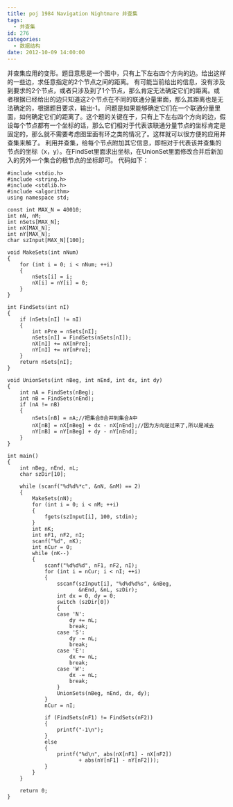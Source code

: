 ```yaml
---
title: poj 1984 Navigation Nightmare 并查集
tags:
  - 并查集
id: 276
categories:
  - 数据结构
date: 2012-10-09 14:00:00
---
```


并查集应用的变形。题目意思是一个图中，只有上下左右四个方向的边。给出这样的一些边，求任意指定的2个节点之间的距离。
有可能当前给出的信息，没有涉及到要求的2个节点，或者只涉及到了1个节点，那么肯定无法确定它们的距离。或者根据已经给出的边只知道这2个节点在不同的联通分量里面，那么其距离也是无法确定的，根据题目要求，输出-1。
问题是如果能够确定它们在一个联通分量里面，如何确定它们的距离了。这个题的关键在于，只有上下左右四个方向的边，假设每个节点都有一个坐标的话，那么它们相对于代表该联通分量节点的坐标肯定是固定的，那么就不需要考虑图里面有环之类的情况了。这样就可以很方便的应用并查集来解了。
利用并查集，给每个节点附加其它信息，即相对于代表该并查集的节点的坐标（x，y）。在FindSet里面求出坐标，在UnionSet里面修改合并后新加入的另外一个集合的根节点的坐标即可。
代码如下：
``` stylus
#include <stdio.h>
#include <string.h>
#include <stdlib.h>
#include <algorithm>
using namespace std;

const int MAX_N = 40010;
int nN, nM;
int nSets[MAX_N];
int nX[MAX_N];
int nY[MAX_N];
char szInput[MAX_N][100];

void MakeSets(int nNum)
{
    for (int i = 0; i < nNum; ++i)
    {
        nSets[i] = i;
        nX[i] = nY[i] = 0;
    }
}

int FindSets(int nI)
{
    if (nSets[nI] != nI)
    {
        int nPre = nSets[nI];
        nSets[nI] = FindSets(nSets[nI]);
        nX[nI] += nX[nPre];
        nY[nI] += nY[nPre];
    }
    return nSets[nI];
}

void UnionSets(int nBeg, int nEnd, int dx, int dy)
{
    int nA = FindSets(nBeg);
    int nB = FindSets(nEnd);
    if (nA != nB)
    {
        nSets[nB] = nA;//把集合B合并到集合A中
        nX[nB] = nX[nBeg] + dx - nX[nEnd];//因为方向逆过来了,所以是减去
        nY[nB] = nY[nBeg] + dy - nY[nEnd];
    }
}

int main()
{
    int nBeg, nEnd, nL;
    char szDir[10];

    while (scanf("%d%d%*c", &nN, &nM) == 2)
    {
        MakeSets(nN);
        for (int i = 0; i < nM; ++i)
        {
            fgets(szInput[i], 100, stdin);
        }
        int nK;
        int nF1, nF2, nI;
        scanf("%d", nK);
        int nCur = 0;
        while (nK--)
        {
            scanf("%d%d%d", nF1, nF2, nI);
            for (int i = nCur; i < nI; ++i)
            {
                sscanf(szInput[i], "%d%d%d%s", &nBeg,
                       &nEnd, &nL, szDir);
                int dx = 0, dy = 0;
                switch (szDir[0])
                {
                case 'N':
                    dy += nL;
                    break;
                case 'S':
                    dy -= nL;
                    break;
                case 'E':
                    dx += nL;
                    break;
                case 'W':
                    dx -= nL;
                    break;
                }
                UnionSets(nBeg, nEnd, dx, dy);
            }
            nCur = nI;

            if (FindSets(nF1) != FindSets(nF2))
            {
                printf("-1\n");
            }
            else
            {
                printf("%d\n", abs(nX[nF1] - nX[nF2])
                       + abs(nY[nF1] - nY[nF2]));
            }
        }
    }

    return 0;
}
```